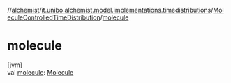 //[alchemist](../../../index.md)/[it.unibo.alchemist.model.implementations.timedistributions](../index.md)/[MoleculeControlledTimeDistribution](index.md)/[molecule](molecule.md)

# molecule

[jvm]\
val [molecule](molecule.md): [Molecule](../../it.unibo.alchemist.model.interfaces/-molecule/index.md)
